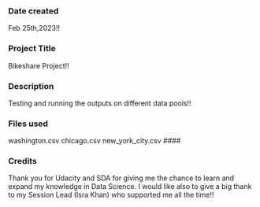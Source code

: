 ### Date created
Feb 25th,2023!!

### Project Title
Bikeshare Project!!

### Description
Testing and running the outputs on different data pools!!

### Files used
washington.csv chicago.csv new_york_city.csv ####

### Credits
Thank you for Udacity and SDA for giving me the chance to learn and expand my knowledge in Data Science. I would like also to give a big thank to my Session Lead (Isra Khan) who supported me all the time!!

